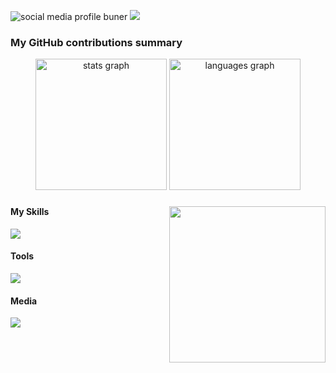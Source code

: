 ![social media profile buner](https://github.com/Lefatso/Lefatso/assets/106061860/a327d609-70ba-4950-a779-49ca4e860dfd)
![](https://komarev.com/ghpvc/?username=Lefatso&color=brightgreen)
<!--
[![dwm](https://img.shields.io/badge/--1177AA?logo=dwm)](https://dwm.suckless.org/)
[![git](https://img.shields.io/badge/--F05032?logo=git&logoColor=ffffff)](http://git-scm.com/)
[![Visual Studio](https://badgen.net/badge/icon/visualstudio?icon=visualstudio&label)](https://visualstudio.microsoft.com)
[![JavaScript](https://img.shields.io/badge/--F7DF1E?logo=javascript&logoColor=000)](https://www.javascript.com/)
[![Maven](https://badgen.net/badge/icon/maven?icon=maven&label)](https://https://maven.apache.org/)
[![Npm](https://badgen.net/badge/icon/npm?icon=npm&label)](https://https://npmjs.com/)
-->


<h3>My GitHub contributions summary</h3>

<div align="center">
  <img src="https://github-readme-stats.vercel.app/api?username=Lefatso&hide_title=false&hide_rank=false&show_icons=true&include_all_commits=true&count_private=true&disable_animations=false&theme=brightgreen&locale=en&hide_border=false" height="210" alt="stats graph"  />
  <img src="https://github-readme-stats.vercel.app/api/top-langs?username=Lefatso&locale=en&hide_title=false&layout=compact&card_width=320&langs_count=5&theme=brightgreen&hide_border=false" height="210" alt="languages graph"  />
</div>

###

<img align="right" height="250" src="https://github.com/Lefatso/Lefatso/assets/106061860/b83bdde5-526f-487b-bad8-e1519cd75740"  />


###

<div align="left">
 <h4> My Skills</h4>
  <a href="https://skillicons.dev">
    <img src="https://skillicons.dev/icons?i=py,sass,bootstrap,java,php,js,html,css,mysql" />
  </a>
</div>

<div align="left">
 <h4> Tools</h4>
  <a href="https://skillicons.dev">
    <img src="https://skillicons.dev/icons?i=anaconda,androidstudio,git,vscode" />
  </a>
</div>

<div align="left">
 <h4>Media</h4>
  <a href="https://skillicons.dev">
    <img src="https://skillicons.dev/icons?i=linkedin,gmail,instagram" />
  </a>
</div>



<!--<div align="left">
  <img src="https://img.shields.io/static/v1?message=Youtube&logo=youtube&label=&color=FF0000&logoColor=white&labelColor=&style=for-the-badge" height="35" alt="youtube logo"  />
  <img src="https://img.shields.io/static/v1?message=Instagram&logo=instagram&label=&color=E4405F&logoColor=white&labelColor=&style=for-the-badge" height="35" alt="instagram logo"  />
  <img src="https://img.shields.io/static/v1?message=Twitch&logo=twitch&label=&color=9146FF&logoColor=white&labelColor=&style=for-the-badge" height="35" alt="twitch logo"  />
  <img src="https://img.shields.io/static/v1?message=Discord&logo=discord&label=&color=7289DA&logoColor=white&labelColor=&style=for-the-badge" height="35" alt="discord logo"  />
  <img src="https://img.shields.io/static/v1?message=Gmail&logo=gmail&label=&color=D14836&logoColor=white&labelColor=&style=for-the-badge" height="35" alt="gmail logo"  />
  <img src="https://img.shields.io/static/v1?message=LinkedIn&logo=linkedin&label=&color=0077B5&logoColor=white&labelColor=&style=for-the-badge" height="35" alt="linkedin logo"  />
</div>-->



<br clear="both">
<!--
<img src="https://raw.githubusercontent.com/maurodesouza/maurodesouza/output/snake.svg" alt="Snake animation" />
-->

<!--
**Lefatso/Lefatso** is a ✨ _special_ ✨ repository because its `README.md` (this file) appears on your GitHub profile.

Here are some ideas to get you started:

- 🔭 I’m currently working on ...
- 🌱 I’m currently learning ...
- 👯 I’m looking to collaborate on ...
- 🤔 I’m looking for help with ...
- 💬 Ask me about ...
- 📫 How to reach me: ...
- 😄 Pronouns: ...
- ⚡ Fun fact: ...
-->
